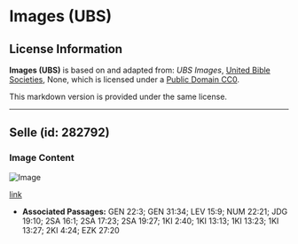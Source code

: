 # Images (UBS)

## License Information

**Images (UBS)** is based on and adapted from: _UBS Images_, [United Bible Societies](https://unitedbiblesocieties.org/), None, which is licensed under a [Public Domain CC0](https://creativecommons.org/public-domain/cc0/).

This markdown version is provided under the same license.



--------------------------------

## Selle (id: 282792)

### Image Content

![Image](https://cdn.aquifer.bible/aquifer-content/resources/Media/WEB-0526_saddle.jpg)

[link](https://cdn.aquifer.bible/aquifer-content/resources/Media/WEB-0526_saddle.jpg)

* **Associated Passages:** GEN 22:3; GEN 31:34; LEV 15:9; NUM 22:21; JDG 19:10; 2SA 16:1; 2SA 17:23; 2SA 19:27; 1KI 2:40; 1KI 13:13; 1KI 13:23; 1KI 13:27; 2KI 4:24; EZK 27:20

